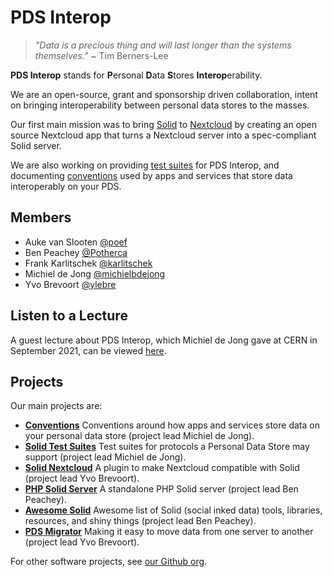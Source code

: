 # PDS Interop

> _"Data is a precious thing and will last longer than the systems themselves."_
> ~ Tim Berners-Lee

**PDS Interop** stands for **P**ersonal **D**ata **S**tores **Interop**erability.

We are an open-source, grant and sponsorship driven collaboration, intent on 
bringing interoperability between personal data stores to the masses.

Our first main mission was to bring [Solid](https://solidproject.org/) to
[Nextcloud](https://nextcloud.com/) by creating an open source Nextcloud app that
turns a Nextcloud server into a spec-compliant Solid server.

We are also working on providing [test suites](https://pdsinterop.org/test-suites/) for PDS Interop,
and documenting [conventions](https://pdsinterop.org/conventions/) used by apps and services that store data
interoperably on your PDS.

## Members

- Auke van Slooten [@poef](https://github.com/poef)
- Ben Peachey [@Potherca](https://github.com/Potherca)
- Frank Karlitschek [@karlitschek](https://github.com/karlitschek)
- Michiel de Jong [@michielbdejong](https://github.com/michielbdejong)
- Yvo Brevoort [@ylebre](https://github.com/ylebre)

## Listen to a Lecture
A guest lecture about PDS Interop, which Michiel de Jong gave at CERN in September 2021, can be viewed [here](https://cds.cern.ch/record/2782493).

## Projects

Our main projects are:

- **[Conventions](https://pdsinterop.org/conventions/)**
  Conventions around how apps and services store data on your personal data store (project lead Michiel de Jong).
- **[Solid Test Suites](https://pdsinterop.org/test-suites/)**
  Test suites for protocols a Personal Data Store may support (project lead Michiel de Jong).
- **[Solid Nextcloud](https://github.com/pdsinterop/solid-nextcloud)**
  A plugin to make Nextcloud compatible with Solid (project lead Yvo Brevoort).
- **[PHP Solid Server](https://pdsinterop.org/php-solid-server/)**
  A standalone PHP Solid server (project lead Ben Peachey).
- **[Awesome Solid](https://pdsinterop.org/awesome-solid/)**
  Awesome list of Solid (social inked data) tools, libraries, resources, and 
  shiny things (project lead Ben Peachey).
- **[PDS Migrator](https://pdsinterop.org/pds-migrator/)** Making it easy to move data 
  from one server to another (project lead Yvo Brevoort).

For other software projects, see [our Github org](https://github.com/pdsinterop).
